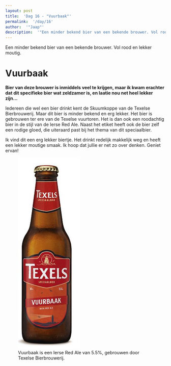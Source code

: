 ```yaml
---
layout: post
title:  'Dag 16 - "Vuurbaak"'
permalink:  '/day/16'
author:  '"Jaap"'
description:  '"Een minder bekend bier van een bekende brouwer. Vol rood en lekker moutig."'
---
```

<p class='intro'><span class='dropcap'>E</span>en minder bekend bier van een bekende brouwer. Vol rood en lekker moutig.</p>

# Vuurbaak
**Bier van deze brouwer is inmiddels veel te krijgen, maar ik kwam erachter dat dit specifieke bier wat zeldzamer is, en laatie nou net heel lekker zijn...** 

Iedereen die wel een bier drinkt kent de Skuumkoppe van de Texelse Bierbrouwerij. Maar dit bier is minder bekend en erg lekker. Het bier is gebrouwen ter ere van de Texelse vuurtoren. Het is dan ook een roodachtig bier in de stijl van de Ierse Red Ale. Naast het etiket heeft ook de bier zelf een rodige gloed, die uiteraard past bij het thema van dit speciaalbier.

Ik vind dit een erg lekker biertje. Het drinkt redelijk makkelijk weg en heeft een lekker moutige smaak. Ik hoop dat jullie er net zo over denken. Geniet ervan!

<figure><img src='/assets/img/day_16.jpg' alt=''/> <figcaption>Vuurbaak is een Ierse Red Ale van 5.5%, gebrouwen door Texelse Bierbrouwerij.</figcaption></figure>
